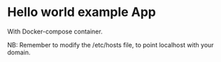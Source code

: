 # Hello world example App 
With Docker-compose container.

NB: Remember to modify the /etc/hosts file, to point localhost with your domain.